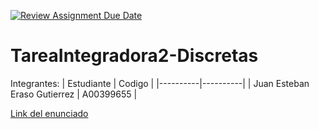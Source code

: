 [![Review Assignment Due Date](https://classroom.github.com/assets/deadline-readme-button-24ddc0f5d75046c5622901739e7c5dd533143b0c8e959d652212380cedb1ea36.svg)](https://classroom.github.com/a/n79VROXG)
# TareaIntegradora2-Discretas

Integrantes:
| Estudiante | Codigo | 
|----------|----------|
| Juan Esteban Eraso Gutierrez  | A00399655  | 



[Link del enunciado](https://docs.google.com/document/d/10hhjAGeJ64UNWm14GvJy1Y3xHKX2kzeJjCLxbtblADg/edit?usp=sharing)
